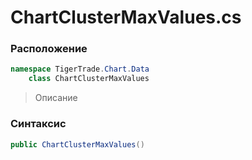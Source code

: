 
# ChartClusterMaxValues.cs
### Расположение
```csharp
namespace TigerTrade.Chart.Data  
    class ChartClusterMaxValues
```

> Описание

### Синтаксис
```csharp
public ChartClusterMaxValues()
```
